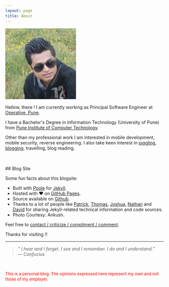 ```yaml
---
layout: page
title: About
---
```


![Profile Picture](/public/dp.jpg)

Hellow, there ! I am currently working as Principal Software Engineer at <a href="https://www.operative.com" target="_blank">Operative, Pune</a>.

I have a Bachelor's Degree in Information Technology (University of Pune) from <a href="http://en.wikipedia.org/wiki/Pune_Institute_of_Computer_Technology" target="_blank">Pune Institute of Computer Technology</a>.

Other than my professional work I am interested in mobile development, mobile security, reverse engineering. I also take keen interest in <a href="http://shubhamaher.com/juggling">juggling</a>, <a href="http://shubhamaher.com/blogs">blogging</a>, travelling, blog reading.

<br>
<div class="badge-base LI-profile-badge" data-locale="en_US" data-size="large" data-theme="dark" data-type="HORIZONTAL" data-vanity="shubham--aher" data-version="v1"></div>
<br>  
## Blog Site

Some fun facts about this blogsite:

* Built with <a href="http://getpoole.com" target="_blank">Poole</a> for <a href="http://jekyllrb.com" target="_blank">Jekyll</a>.
* Hosted with ♥ on <a href="https://pages.github.com" target="_blank">GitHub Pages</a>.
* Source available on <a href="https://github.com/shubham-aher/shubham-aher.github.io" target="_blank">Github</a>.
* Thanks to a lot of people like <a href="http://patricksteadman.ca/2014/08/04/lanyonsetup/" target="_blank">Patrick</a>, <a href="https://github.com/thomascannon/" target="_blank">Thomas</a>, <a href="http://joshualande.com/jekyll-github-pages-poole/" target="_blank">Joshua</a>, <a href="http://nathantreid.com/setting-up-this-blog/" target="_blank">Nathan</a> and <a href="http://loyc.net/2014/blogging-on-github.html" target="_blank">David</a> for sharing Jekyll-related technical information and code sources.
* Photo Courtesy: Ankush.

Feel free to [contact / criticize / compliment / comment](mailto:shubham.s.aher@gmail.com).

Thanks for visiting !!

---
> *&ldquo; I hear and I forget. I see and I remember. I do and I understand.*&rdquo;<br>
  &mdash; *Confucius*

<br>  
<p><font color="red" size="2">This is a personal blog. The opinions expressed here represent my own and not those of my employer.</font></p>